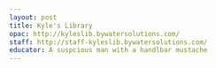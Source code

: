 ```yaml
---
layout: post
title: Kyle's Library
opac: http://kyleslib.bywatersolutions.com/
staff: http://staff-kyleslib.bywatersolutions.com/
educator: A suspcious man with a handlbar mustache
---
```

